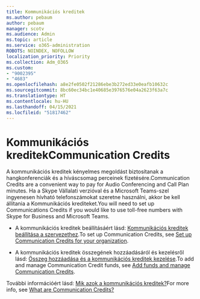 ```yaml
---
title: Kommunikációs kreditek
ms.author: pebaum
author: pebaum
manager: scotv
ms.audience: Admin
ms.topic: article
ms.service: o365-administration
ROBOTS: NOINDEX, NOFOLLOW
localization_priority: Priority
ms.collection: Adm_O365
ms.custom:
- "9002395"
- "4683"
ms.openlocfilehash: a8e2fe0502f21286ebe3b272ed33e0eafb10632c
ms.sourcegitcommit: 8bc60ec34bc1e40685e3976576e04a2623f63a7c
ms.translationtype: HT
ms.contentlocale: hu-HU
ms.lasthandoff: 04/15/2021
ms.locfileid: "51817462"
---
```

# <a name="communication-credits"></a><span data-ttu-id="6870e-102">Kommunikációs kreditek</span><span class="sxs-lookup"><span data-stu-id="6870e-102">Communication Credits</span></span>

<span data-ttu-id="6870e-103">A kommunikációs kreditek kényelmes megoldást biztosítanak a hangkonferenciák és a híváscsomag perceinek fizetésére.</span><span class="sxs-lookup"><span data-stu-id="6870e-103">Communication Credits are a convenient way to pay for Audio Conferencing and Call Plan minutes.</span></span> <span data-ttu-id="6870e-104">Ha a Skype Vállalati verzióval és a Microsoft Teams-szel ingyenesen hívható telefonszámokat szeretne használni, akkor be kell állítania a Kommunikációs krediteket.</span><span class="sxs-lookup"><span data-stu-id="6870e-104">You will need to set up Communications Credits if you would like to use toll-free numbers with Skype for Business and Microsoft Teams.</span></span>

- <span data-ttu-id="6870e-105">A kommunikációs kreditek beállításáért lásd: [Kommunikációs kreditek beállítása a szervezethez](https://docs.microsoft.com/microsoftteams/set-up-communications-credits-for-your-organization).</span><span class="sxs-lookup"><span data-stu-id="6870e-105">To set up Communication Credits, see [Set up Communication Credits for your organization](https://docs.microsoft.com/microsoftteams/set-up-communications-credits-for-your-organization).</span></span> 

- <span data-ttu-id="6870e-106">A kommunikációs kreditek összegének hozzáadásáról és kezelésről lásd: [Összeg hozzáadása és a kommunikációs kreditek kezelése](https://docs.microsoft.com/microsoftteams/add-funds-and-manage-communications-credits).</span><span class="sxs-lookup"><span data-stu-id="6870e-106">To add and manage Communication Credit funds, see [Add funds and manage Communication Credits](https://docs.microsoft.com/microsoftteams/add-funds-and-manage-communications-credits).</span></span> 

<span data-ttu-id="6870e-107">További információért lásd: [Mik azok a kommunikációs kreditek?](https://docs.microsoft.com/microsoftteams/what-are-communications-credits)</span><span class="sxs-lookup"><span data-stu-id="6870e-107">For more info, see [What are Communication Credits?](https://docs.microsoft.com/microsoftteams/what-are-communications-credits)</span></span>
